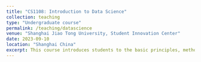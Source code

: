 ```yaml
---
title: "CS1108: Introduction to Data Science"
collection: teaching
type: "Undergraduate course"
permalink: /teaching/datascience
venue: "Shanghai Jiao Tong University, Student Innovation Center"
date: 2023-09-10
location: "Shanghai China"
excerpt: This course introduces students to the basic principles, methods and tools in the field of data science. I help prepare example codes and materials to demonstrate techniques during lectures, especially on topics like artificial intelligence. Students will have the opportunity to work through examples applying what they learn. I also assist students with any questions about concepts, methods or codes from class. My aim is to help students understand and apply data science approaches through hands-on examples and support.
---
```


